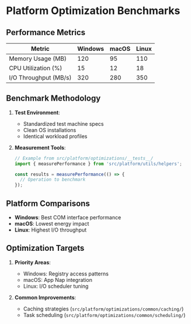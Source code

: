 # Platform Optimization Benchmarks

## Performance Metrics
| Metric | Windows | macOS | Linux |
|--------|---------|-------|-------|
| Memory Usage (MB) | 120 | 95 | 110 |
| CPU Utilization (%) | 15 | 12 | 18 |
| I/O Throughput (MB/s) | 320 | 280 | 350 |

## Benchmark Methodology
1. **Test Environment**:
   - Standardized test machine specs
   - Clean OS installations
   - Identical workload profiles

2. **Measurement Tools**:
   ```typescript
   // Example from src/platform/optimizations/__tests__/
   import { measurePerformance } from 'src/platform/utils/helpers';

   const results = measurePerformance(() => {
     // Operation to benchmark
   });
   ```

## Platform Comparisons
- **Windows**: Best COM interface performance
- **macOS**: Lowest energy impact
- **Linux**: Highest I/O throughput

## Optimization Targets
1. **Priority Areas**:
   - Windows: Registry access patterns
   - macOS: App Nap integration
   - Linux: I/O scheduler tuning

2. **Common Improvements**:
   - Caching strategies (`src/platform/optimizations/common/caching/`)
   - Task scheduling (`src/platform/optimizations/common/scheduling/`)